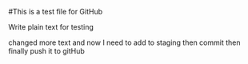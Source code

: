 #This is a test file for GitHub

Write plain text for testing

changed more text and now I need to add to staging
then commit
then finally push it to gitHub

